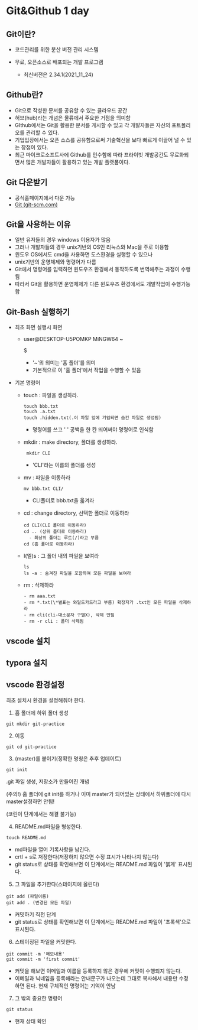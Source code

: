 # Git&Github 1 day



## Git이란?

- 코드관리를 위한 분산 버전 관리 시스템

- 무료, 오픈소스로 배포되는 개발 프로그램

  - 최신버전은 2.34.1(2021_11_24)

   



## Github란?

- Git으로 작성한 문서를 공유할 수 있는 클라우드 공간
- 허브(hub)라는 개념은 물류에서 주요한 거점을 의미함
- GIthub에서는 Git을 활용한 문서를 게시할 수 있고 각 개발자들은 자신의 포트폴리오를 관리할 수 있다.
- 기업입장에서는 오픈 소스를 공유함으로써 기술혁신을 보다 빠르게 이끌어 낼 수 있는 장점이 있다.
- 최근 마이크로소프트사에 Github를 인수함에 따라 프라이빗 개발공간도 무료화되면서 많은 개발자들이 활용하고 있는 개발 플랫폼이다.



## Git 다운받기

- 공식홈페이지에서 다운 가능
- [Git (git-scm.com)](https://git-scm.com/)



## Git을 사용하는 이유

- 일반 유저들의 경우 windows 이용자가 많음
- 그러나 개발자들의 경우 unix기반의 OS인 리눅스와 Mac을 주로 이용함
- 윈도우 OS에서도 cmd을 사용하면 도스환경을 실행할 수 있으나
- unix기반의 운영체제와 명령어가 다름
- Git에서 명령어를 입력하면 윈도우즈 환경에서 동작하도록 번역해주는 과정이 수행됨
- 따라서  Git을 활용하면 운영체제가 다른 윈도우즈 환경에서도 개발작업이 수행가능함



## Git-Bash 실행하기

- 최초 화면 실행시 화면

  - user@DESKTOP-U5POMKP MiNGW64 ~

    $

    - '~'의 의미는 '홈 폴더'를 의미
    - 기본적으로 이 '홈 폴더'에서 작업을 수행할 수 있음

  

- 기본 명령어

  - touch : 파일을 생성하라.

    ```
    touch bbb.txt
    touch .a.txt
    touch .hidden.txt(.이 파일 앞에 기입되면 숨긴 파일로 생성됨)
    ```

    - 명령어를 쓰고 ' '  공백을 한 칸 띄어써야 명령어로 인식함

    

  - mkdir : make directory, 폴더를 생성하라.

    ```
     mkdir CLI
    ```

    - 'CLI'라는 이름의 폴더를 생성

    

  - mv : 파일을 이동하라

    ```
    mv bbb.txt CLI/
    ```

    - CLI폴더로 bbb.txt을 옮겨라

    

  - cd : change directory, 선택한 폴더로 이동하라

    ```
    cd CLI(CLI 폴더로 이동하라)
    cd .. (상위 폴더로 이동하라)
      - 최상위 폴더는 루트(/)라고 부름
    cd (홈 폴더로 이동하라)
    ```

    

  - l(엘)s : 그 폴더 내의 파일을 보여라

    ```
    ls
    ls -a : 숨겨진 파일을 포함하여 모든 파일을 보여라
    ```

    

  - rm : 삭제하라

    ```
    - rm aaa.txt
    - rm *.txt(\*별표는 와일드카드라고 부름) 확장자가 .txt인 모든 파일을 삭제하라
    - rm cli(cli-대소문자 구별X), 삭제 안됨
    - rm -r cli : 폴더 삭제됨
    ```

    



## vscode 설치



## typora 설치



## vscode 환경설정

최초 설치시 환경을 설정해줘야 한다.

1. 홈 폴더에 하위 폴더 생성

```
git mkdir git-practice
```



2. 이동

```
git cd git-practice
```



3. (master)를 붙이기(정확한 명칭은 추후 업데이트)

```
git init
```

.git 파일 생성, 저장소가 만들어진 개념

(주의!) 홈 폴더에 git init를 하거나 이미 master가 되어있는 상태에서 하위폴더에 다시 master설정하면 안됨!

(코린이 단계에서는 해결 불가능)



4. README.md파일을 형성한다.

```
touch README.md
```

- md파일을 열어 기록사항을 남긴다.
- crtl + s로 저장한다(저장하지 않으면 수정 표시가 나타나지 않는다)
- git status로 상태를 확인해보면 이 단계에서는 README.md 파일이 '붉게' 표시된다.



5. 그 파일을 추가한다(스테이지에 올린다)

```
git add (파일이름)
git add . (변경된 모든 파일)
```

- 커밋하기 직전 단계
- git status로 상태를 확인해보면 이 단계에서는 README.md 파일이 '초록색'으로 표시된다.



6.  스테이징된 파일을 커밋한다.

```
git commit -m '메모내용'
git commit -m 'first commit'
```

- 커밋을 해보면 이메일과 이름을 등록하지 않은 경우에 커밋이 수행되지 않는다.
- 이메일과 닉네임을 등록해라는 안내문구가 나오는데 그대로 복사해서 내용만 수정하면 된다. 현재 구체적인 명령어는 기억이 안남



7. 그 밖의 중요한 명령어

```
git status
```

- 현재 상태 확인